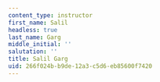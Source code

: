 ```yaml
---
content_type: instructor
first_name: Salil
headless: true
last_name: Garg
middle_initial: ''
salutation: ''
title: Salil Garg
uid: 266f024b-b9de-12a3-c5d6-eb85600f7420
---
```

